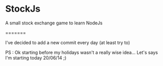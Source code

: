 StockJs
=======

A small stock exchange game to learn NodeJs

=======

I've decided to add a new commit every day (at least try to)

PS : Ok starting before my holidays wasn't a really wise idea... 
Let's says I'm starting today 20/06/14 ;)
